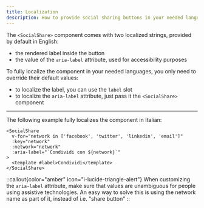 ```yaml
---
title: Localization
description: How to provide social sharing buttons in your needed languages.
---
```


The `<SocialShare>` component comes with two localized strings, provided by default in English:
- the rendered label inside the button
- the value of the `aria-label` attribute, used for accessibility purposes

To fully localize the component in your needed languages, you only need to override their default values:

- to localize the label, you can use the `label` slot
- to localize the `aria-label` attribute, just pass it the `<SocialShare>` component

---

The following example fully localizes the component in Italian:

```vue
<SocialShare
  v-for="network in ['facebook', 'twitter', 'linkedin', 'email']"
  :key="network"
  :network="network"
  :aria-label="`Condividi con ${network}`"
>
  <template #label>Condividi</template>
</SocialShare>
```

::callout{color="amber" icon="i-lucide-triangle-alert"}
When customizing the `aria-label` attribute, make sure that values are unambiguous for people using assistive technologies. An easy way to solve this is using the network name as part of it, instead of i.e. "share button"
::
